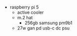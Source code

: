 - raspberry pi 5
  - active cooler
  - m.2 hat
    - 256gb samsung pm9b1
  - 27w gan pd usb-c dc psu
